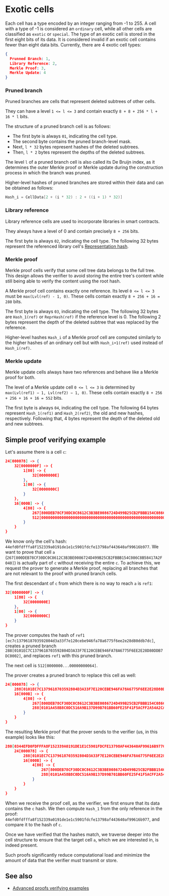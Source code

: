 # Exotic cells

Each cell has a type encoded by an integer ranging from -1 to 255. A cell with a type of -1 is considered an `ordinary` cell, while all other cells are classified as `exotic` or `special`.
The type of an exotic cell is stored in the first eight bits of its data. It is considered invalid if an exotic cell contains fewer than eight data bits.
Currently, there are 4 exotic cell types:

```json
{
  Prunned Branch: 1,
  Library Reference: 2,
  Merkle Proof: 3,
  Merkle Update: 4
}
```
### Pruned branch
Pruned branches are cells that represent deleted subtrees of other cells.

They can have a level `1 <= l <= 3` and contain exactly `8 + 8 + 256 * l + 16 * l` bits.

The structure of a pruned branch cell is as follows:
* The first byte is always `01`, indicating the cell type.
* The second byte contains the pruned branch-level mask.
* Next,  `l * 32` bytes represent hashes of the deleted subtrees.
* Then, `l * 2` bytes represent the depths of the deleted subtrees.

The level `l` of a pruned branch cell is also called its De Bruijn index, as it determines the outer Merkle proof or Merkle update during the construction process in which the branch was pruned.

Higher-level hashes of pruned branches are stored within their data and can be obtained as follows:


```cpp
Hash_i = CellData[2 + (i * 32) : 2 + ((i + 1) * 32)]
``` 

### Library reference

Library reference cells are used to incorporate libraries in smart contracts.

They always have a level of 0 and contain precisely `8 + 256` bits.

The first byte is always `02`, indicating the cell type.
The following 32 bytes represent the referenced library cell's [Representation hash](/v3/documentation/data-formats/tlb/cell-boc#standard-cell-representation-hash-calculation).

### Merkle proof

Merkle proof cells verify that some cell tree data belongs to the full tree. This design allows the verifier to avoid storing the entire tree's content while still being able to verify the content using the root hash.

A Merkle proof cell contains exactly one reference. Its level `0 <= l <= 3` must be `max(Lvl(ref) - 1, 0)`. These cells contain exactly `8 + 256 + 16 = 280` bits.

The first byte is always `03`, indicating the cell type.
The following 32 bytes are `Hash_1(ref)` or `ReprHash(ref)` if the reference level is 0.
The following 2 bytes represent the depth of the deleted subtree that was replaced by the reference.

Higher-level hashes `Hash_i` of a Merkle proof cell are computed similarly to the higher hashes of an ordinary cell but with `Hash_i+1(ref)` used instead of `Hash_i(ref)`.


### Merkle update

Merkle update cells always have two references and behave like a Merkle proof for both.

The level of a Merkle update cell `0 <= l <= 3` is determined by `max(Lvl(ref1) − 1, Lvl(ref2) − 1, 0)`. These cells contain exactly `8 + 256 + 256 + 16 + 16 = 552` bits.

The first byte is always `04`, indicating the cell type.
The following 64 bytes represent `Hash_1(ref1)` and `Hash_2(ref2)`, the old and new hashes, respectively.
Following that, 4 bytes represent the depth of the deleted old and new subtrees.


## Simple proof verifying example
Let's assume there is a cell `c`:

```json
24[000078] -> {
	32[0000000F] -> {
		1[80] -> {
			32[0000000E]
		},
		1[00] -> {
			32[0000000C]
		}
	},
	16[000B] -> {
		4[80] -> {
			267[800DEB78CF30DC0C8612C3B3BE0086724D499B25CB2FBBB154C086C8B58417A2F040],
			512[00000000000000000000000000000000000000000000000000000000000000000000000000000000000000000000000000000000000000000000000000000064]
		}
	}
}
```
We know only the cell's hash: `44efd0fdfffa8f152339a0191de1e1c5901fdcfe13798af443640af99616b977`. We want to prove that cell `a` (`267[800DEB78CF30DC0C8612C3B3BE0086724D499B25CB2FBBB154C086C8B58417A2F040]`) is actually part of `c` without receiving the entire `c`.
To achieve this, we request the prover to generate a Merkle proof, replacing all branches that are not relevant to the proof with pruned branch cells.


The first descendant of `c` from which there is no way to reach `a` is `ref1`:

```json
32[0000000F] -> {
	1[80] -> {
		32[0000000E]
	},
	1[00] -> {
		32[0000000C]
	}
}
```
The prover computes the hash of `ref1` `[ec7c1379618703592804d3a33f7e120cebe946fa78a6775f6ee2e28d80ddb7dc]`, creates a pruned branch `288[0101EC7C1379618703592804D3A33F7E120CEBE946FA78A6775F6EE2E28D80DDB7DC0002]`, and replaces `ref1` with this pruned branch.

The next cell is `512[0000000...00000000064]`.

The prover creates a pruned branch to replace this cell as well:

```json
24[000078] -> {
	288[0101EC7C1379618703592804D3A33F7E120CEBE946FA78A6775F6EE2E28D80DDB7DC0002],
	16[000B] -> {
		4[80] -> {
			267[800DEB78CF30DC0C8612C3B3BE0086724D499B25CB2FBBB154C086C8B58417A2F040],
			288[0101A458B8C0DC516A9B137D99B701BB60FE25F41F5ACFF2A54A2CA4936688880E640000]
		}
	}
}
```
The resulting Merkle proof that the prover sends to the verifier (us, in this example) looks like this:

```json
280[0344EFD0FDFFFA8F152339A0191DE1E1C5901FDCFE13798AF443640AF99616B9770003] -> {
	24[000078] -> {
		288[0101EC7C1379618703592804D3A33F7E120CEBE946FA78A6775F6EE2E28D80DDB7DC0002],
		16[000B] -> {
			4[80] -> {
				267[800DEB78CF30DC0C8612C3B3BE0086724D499B25CB2FBBB154C086C8B58417A2F040],
				288[0101A458B8C0DC516A9B137D99B701BB60FE25F41F5ACFF2A54A2CA4936688880E640000]
			}
		}
	}
}
```


When we receive the proof cell, as the verifier, we first ensure that its data contains the `c` hash. We then compute `Hash_1` from the only reference in the proof: `44efd0fdfffa8f152339a0191de1e1c5901fdcfe13798af443640af99616b977`, and compare it to the hash of `c`.

Once we have verified that the hashes match, we traverse deeper into the cell structure to ensure that the target cell `a`, which we are interested in, is indeed present.

Such proofs significantly reduce computational load and minimize the amount of data that the verifier must transmit or store.

## See also

* [Advanced proofs verifying examples](/v3/documentation/data-formats/tlb/proofs)
